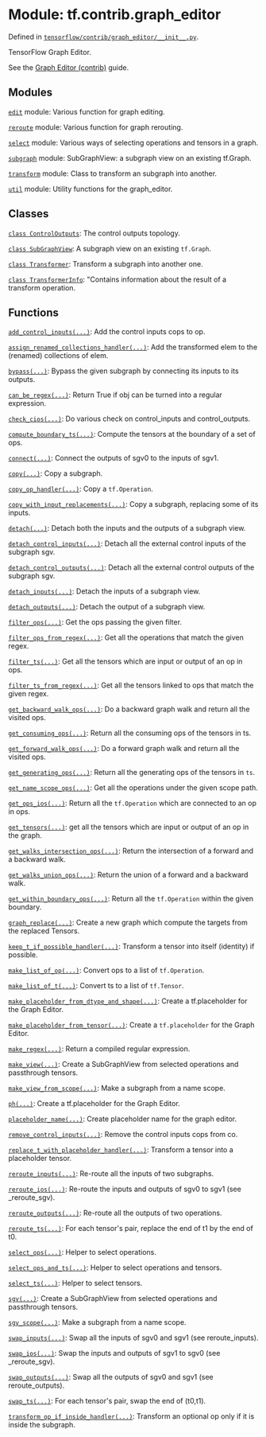 <div itemscope itemtype="http://developers.google.com/ReferenceObject">
<meta itemprop="name" content="tf.contrib.graph_editor" />
</div>

# Module: tf.contrib.graph_editor



Defined in [`tensorflow/contrib/graph_editor/__init__.py`](https://www.tensorflow.org/code/tensorflow/contrib/graph_editor/__init__.py).

TensorFlow Graph Editor.

See the [Graph Editor (contrib)](../../../../api_guides/python/contrib.graph_editor.md) guide.

## Modules

[`edit`](../../tf/contrib/graph_editor/edit.md) module: Various function for graph editing.

[`reroute`](../../tf/contrib/graph_editor/reroute.md) module: Various function for graph rerouting.

[`select`](../../tf/contrib/graph_editor/select.md) module: Various ways of selecting operations and tensors in a graph.

[`subgraph`](../../tf/contrib/graph_editor/subgraph.md) module: SubGraphView: a subgraph view on an existing tf.Graph.

[`transform`](../../tf/contrib/graph_editor/transform.md) module: Class to transform an subgraph into another.

[`util`](../../tf/contrib/graph_editor/util.md) module: Utility functions for the graph_editor.

## Classes

[`class ControlOutputs`](../../tf/contrib/graph_editor/ControlOutputs.md): The control outputs topology.

[`class SubGraphView`](../../tf/contrib/graph_editor/SubGraphView.md): A subgraph view on an existing `tf.Graph`.

[`class Transformer`](../../tf/contrib/graph_editor/Transformer.md): Transform a subgraph into another one.

[`class TransformerInfo`](../../tf/contrib/graph_editor/TransformerInfo.md): "Contains information about the result of a transform operation.

## Functions

[`add_control_inputs(...)`](../../tf/contrib/graph_editor/add_control_inputs.md): Add the control inputs cops to op.

[`assign_renamed_collections_handler(...)`](../../tf/contrib/graph_editor/assign_renamed_collections_handler.md): Add the transformed elem to the (renamed) collections of elem.

[`bypass(...)`](../../tf/contrib/graph_editor/bypass.md): Bypass the given subgraph by connecting its inputs to its outputs.

[`can_be_regex(...)`](../../tf/contrib/graph_editor/can_be_regex.md): Return True if obj can be turned into a regular expression.

[`check_cios(...)`](../../tf/contrib/graph_editor/check_cios.md): Do various check on control_inputs and control_outputs.

[`compute_boundary_ts(...)`](../../tf/contrib/graph_editor/compute_boundary_ts.md): Compute the tensors at the boundary of a set of ops.

[`connect(...)`](../../tf/contrib/graph_editor/connect.md): Connect the outputs of sgv0 to the inputs of sgv1.

[`copy(...)`](../../tf/contrib/graph_editor/copy.md): Copy a subgraph.

[`copy_op_handler(...)`](../../tf/contrib/graph_editor/copy_op_handler.md): Copy a `tf.Operation`.

[`copy_with_input_replacements(...)`](../../tf/contrib/graph_editor/copy_with_input_replacements.md): Copy a subgraph, replacing some of its inputs.

[`detach(...)`](../../tf/contrib/graph_editor/detach.md): Detach both the inputs and the outputs of a subgraph view.

[`detach_control_inputs(...)`](../../tf/contrib/graph_editor/detach_control_inputs.md): Detach all the external control inputs of the subgraph sgv.

[`detach_control_outputs(...)`](../../tf/contrib/graph_editor/detach_control_outputs.md): Detach all the external control outputs of the subgraph sgv.

[`detach_inputs(...)`](../../tf/contrib/graph_editor/detach_inputs.md): Detach the inputs of a subgraph view.

[`detach_outputs(...)`](../../tf/contrib/graph_editor/detach_outputs.md): Detach the output of a subgraph view.

[`filter_ops(...)`](../../tf/contrib/graph_editor/filter_ops.md): Get the ops passing the given filter.

[`filter_ops_from_regex(...)`](../../tf/contrib/graph_editor/filter_ops_from_regex.md): Get all the operations that match the given regex.

[`filter_ts(...)`](../../tf/contrib/graph_editor/filter_ts.md): Get all the tensors which are input or output of an op in ops.

[`filter_ts_from_regex(...)`](../../tf/contrib/graph_editor/filter_ts_from_regex.md): Get all the tensors linked to ops that match the given regex.

[`get_backward_walk_ops(...)`](../../tf/contrib/graph_editor/get_backward_walk_ops.md): Do a backward graph walk and return all the visited ops.

[`get_consuming_ops(...)`](../../tf/contrib/graph_editor/get_consuming_ops.md): Return all the consuming ops of the tensors in ts.

[`get_forward_walk_ops(...)`](../../tf/contrib/graph_editor/get_forward_walk_ops.md): Do a forward graph walk and return all the visited ops.

[`get_generating_ops(...)`](../../tf/contrib/graph_editor/get_generating_ops.md): Return all the generating ops of the tensors in `ts`.

[`get_name_scope_ops(...)`](../../tf/contrib/graph_editor/get_name_scope_ops.md): Get all the operations under the given scope path.

[`get_ops_ios(...)`](../../tf/contrib/graph_editor/get_ops_ios.md): Return all the `tf.Operation` which are connected to an op in ops.

[`get_tensors(...)`](../../tf/contrib/graph_editor/get_tensors.md): get all the tensors which are input or output of an op in the graph.

[`get_walks_intersection_ops(...)`](../../tf/contrib/graph_editor/get_walks_intersection_ops.md): Return the intersection of a forward and a backward walk.

[`get_walks_union_ops(...)`](../../tf/contrib/graph_editor/get_walks_union_ops.md): Return the union of a forward and a backward walk.

[`get_within_boundary_ops(...)`](../../tf/contrib/graph_editor/get_within_boundary_ops.md): Return all the `tf.Operation` within the given boundary.

[`graph_replace(...)`](../../tf/contrib/graph_editor/graph_replace.md): Create a new graph which compute the targets from the replaced Tensors.

[`keep_t_if_possible_handler(...)`](../../tf/contrib/graph_editor/keep_t_if_possible_handler.md): Transform a tensor into itself (identity) if possible.

[`make_list_of_op(...)`](../../tf/contrib/graph_editor/make_list_of_op.md): Convert ops to a list of `tf.Operation`.

[`make_list_of_t(...)`](../../tf/contrib/graph_editor/make_list_of_t.md): Convert ts to a list of `tf.Tensor`.

[`make_placeholder_from_dtype_and_shape(...)`](../../tf/contrib/graph_editor/make_placeholder_from_dtype_and_shape.md): Create a tf.placeholder for the Graph Editor.

[`make_placeholder_from_tensor(...)`](../../tf/contrib/graph_editor/make_placeholder_from_tensor.md): Create a `tf.placeholder` for the Graph Editor.

[`make_regex(...)`](../../tf/contrib/graph_editor/make_regex.md): Return a compiled regular expression.

[`make_view(...)`](../../tf/contrib/graph_editor/make_view.md): Create a SubGraphView from selected operations and passthrough tensors.

[`make_view_from_scope(...)`](../../tf/contrib/graph_editor/make_view_from_scope.md): Make a subgraph from a name scope.

[`ph(...)`](../../tf/contrib/graph_editor/make_placeholder_from_dtype_and_shape.md): Create a tf.placeholder for the Graph Editor.

[`placeholder_name(...)`](../../tf/contrib/graph_editor/placeholder_name.md): Create placeholder name for the graph editor.

[`remove_control_inputs(...)`](../../tf/contrib/graph_editor/remove_control_inputs.md): Remove the control inputs cops from co.

[`replace_t_with_placeholder_handler(...)`](../../tf/contrib/graph_editor/replace_t_with_placeholder_handler.md): Transform a tensor into a placeholder tensor.

[`reroute_inputs(...)`](../../tf/contrib/graph_editor/reroute_inputs.md): Re-route all the inputs of two subgraphs.

[`reroute_ios(...)`](../../tf/contrib/graph_editor/reroute_ios.md): Re-route the inputs and outputs of sgv0 to sgv1 (see _reroute_sgv).

[`reroute_outputs(...)`](../../tf/contrib/graph_editor/reroute_outputs.md): Re-route all the outputs of two operations.

[`reroute_ts(...)`](../../tf/contrib/graph_editor/reroute_ts.md): For each tensor's pair, replace the end of t1 by the end of t0.

[`select_ops(...)`](../../tf/contrib/graph_editor/select_ops.md): Helper to select operations.

[`select_ops_and_ts(...)`](../../tf/contrib/graph_editor/select_ops_and_ts.md): Helper to select operations and tensors.

[`select_ts(...)`](../../tf/contrib/graph_editor/select_ts.md): Helper to select tensors.

[`sgv(...)`](../../tf/contrib/graph_editor/make_view.md): Create a SubGraphView from selected operations and passthrough tensors.

[`sgv_scope(...)`](../../tf/contrib/graph_editor/make_view_from_scope.md): Make a subgraph from a name scope.

[`swap_inputs(...)`](../../tf/contrib/graph_editor/swap_inputs.md): Swap all the inputs of sgv0 and sgv1 (see reroute_inputs).

[`swap_ios(...)`](../../tf/contrib/graph_editor/swap_ios.md): Swap the inputs and outputs of sgv1 to sgv0 (see _reroute_sgv).

[`swap_outputs(...)`](../../tf/contrib/graph_editor/swap_outputs.md): Swap all the outputs of sgv0 and sgv1 (see reroute_outputs).

[`swap_ts(...)`](../../tf/contrib/graph_editor/swap_ts.md): For each tensor's pair, swap the end of (t0,t1).

[`transform_op_if_inside_handler(...)`](../../tf/contrib/graph_editor/transform_op_if_inside_handler.md): Transform an optional op only if it is inside the subgraph.

